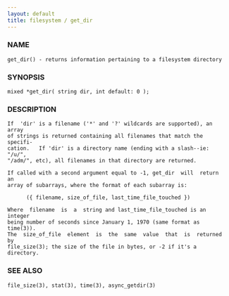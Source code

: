 ```yaml
---
layout: default
title: filesystem / get_dir
---
```


### NAME

    get_dir() - returns information pertaining to a filesystem directory

### SYNOPSIS

    mixed *get_dir( string dir, int default: 0 );

### DESCRIPTION

    If  'dir' is a filename ('*' and '?' wildcards are supported), an array
    of strings is returned containing all filenames that match the specifi‐
    cation.   If 'dir' is a directory name (ending with a slash--ie: "/u/",
    "/adm/", etc), all filenames in that directory are returned.

    If called with a second argument equal to -1, get_dir  will  return  an
    array of subarrays, where the format of each subarray is:

          ({ filename, size_of_file, last_time_file_touched })

    Where  filename  is  a  string and last_time_file_touched is an integer
    being number of seconds since January 1, 1970 (same format as time(3)).
    The  size_of_file  element  is  the  same  value  that  is  returned by
    file_size(3); the size of the file in bytes, or -2 if it's a directory.

### SEE ALSO

    file_size(3), stat(3), time(3), async_getdir(3)

